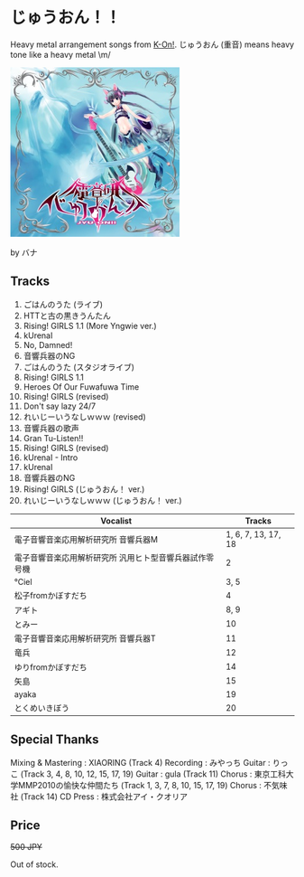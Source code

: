 # じゅうおん！！

Heavy metal arrangement songs from [K-On!](https://en.wikipedia.org/wiki/K-On!). じゅうおん (重音) means heavy tone like a heavy metal \m/

![Cover art](cover.jpg)

by バナ


## Tracks

1. ごはんのうた (ライブ)
2. HTTと古の黒きうんたん
3. Rising! GIRLS 1.1 (More Yngwie ver.)
4. kUrenaI
5. No, Damned!
6. 音響兵器のNG
7. ごはんのうた (スタジオライブ)
8. Rising! GIRLS 1.1
9. Heroes Of Our Fuwafuwa Time
10. Rising! GIRLS (revised)
11. Don't say lazy 24/7
12. れいじーいうなしｗｗｗ (revised)
13. 音響兵器の歌声
14. Gran Tu-Listen!!
15. Rising! GIRLS (revised)
16. kUrenaI - Intro
17. kUrenaI
18. 音響兵器のNG
19. Rising! GIRLS (じゅうおん！ ver.)
20. れいじーいうなしｗｗｗ (じゅうおん！ ver.)

Vocalist | Tracks
--- | ---
電子音響音楽応用解析研究所 音響兵器M | 1, 6, 7, 13, 17, 18
電子音響音楽応用解析研究所 汎用ヒト型音響兵器試作零号機 | 2
℃iel | 3, 5
松子fromかぼすだち	| 4
アギト | 8, 9
とみー	| 10
電子音響音楽応用解析研究所 音響兵器T	| 11
竜兵 | 12
ゆりfromかぼすだち | 14
矢島 | 15
ayaka | 19
とくめいきぼう | 20


## Special Thanks

Mixing & Mastering : XIAORING (Track 4)
Recording : みやっち
Guitar : りっこ (Track 3, 4, 8, 10, 12, 15, 17, 19)
Guitar : gula (Track 11)
Chorus : 東京工科大学MMP2010の愉快な仲間たち (Track 1, 3, 7, 8, 10, 15, 17, 19)
Chorus : 不気味社 (Track 14)
CD Press : 株式会社アイ・クオリア


## Price

~~500 JPY~~

Out of stock.
